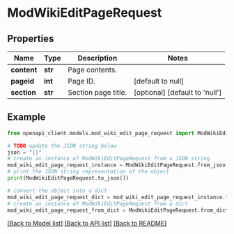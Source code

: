 # ModWikiEditPageRequest


## Properties

Name | Type | Description | Notes
------------ | ------------- | ------------- | -------------
**content** | **str** | Page contents. | 
**pageid** | **int** | Page ID. | [default to null]
**section** | **str** | Section page title. | [optional] [default to 'null']

## Example

```python
from openapi_client.models.mod_wiki_edit_page_request import ModWikiEditPageRequest

# TODO update the JSON string below
json = "{}"
# create an instance of ModWikiEditPageRequest from a JSON string
mod_wiki_edit_page_request_instance = ModWikiEditPageRequest.from_json(json)
# print the JSON string representation of the object
print(ModWikiEditPageRequest.to_json())

# convert the object into a dict
mod_wiki_edit_page_request_dict = mod_wiki_edit_page_request_instance.to_dict()
# create an instance of ModWikiEditPageRequest from a dict
mod_wiki_edit_page_request_from_dict = ModWikiEditPageRequest.from_dict(mod_wiki_edit_page_request_dict)
```
[[Back to Model list]](../README.md#documentation-for-models) [[Back to API list]](../README.md#documentation-for-api-endpoints) [[Back to README]](../README.md)


